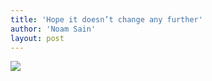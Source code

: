 ```yaml
---
title: 'Hope it doesn’t change any further'
author: 'Noam Sain'
layout: post
---
```


![](http://4.bp.blogspot.com/_8aN4krk1nsk/TG_DpT-ZQGI/AAAAAAAAAdA/uPcrQKGw-Kc/s320/20100321.jpg)
